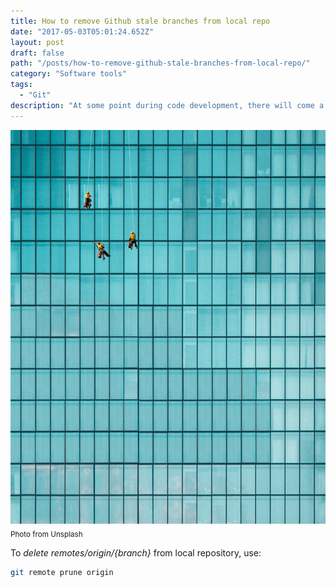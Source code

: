 ```yaml
---
title: How to remove Github stale branches from local repo
date: "2017-05-03T05:01:24.652Z"
layout: post
draft: false
path: "/posts/how-to-remove-github-stale-branches-from-local-repo/"
category: "Software tools"
tags:
  - "Git"
description: "At some point during code development, there will come a time to clean history from the local repository. This git tool will do the job."
---
```

![Stale](./1.jpg "Window cleaning")<sub>Photo from Unsplash</sub>

To _delete remotes/origin/{branch}_ from local repository, use:

```sh
git remote prune origin
```
